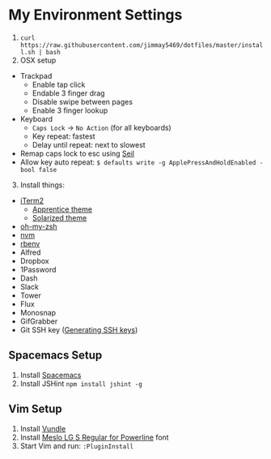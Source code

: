 My Environment Settings
=======================

1. `curl https://raw.githubusercontent.com/jimmay5469/dotfiles/master/install.sh | bash`
2. OSX setup
  - Trackpad
    - Enable tap click
    - Endable 3 finger drag
    - Disable swipe between pages
    - Enable 3 finger lookup
  - Keyboard
    - `Caps Lock` -> `No Action` (for all keyboards)
    - Key repeat: fastest
    - Delay until repeat: next to slowest
  - Remap caps lock to esc using [Seil](https://pqrs.org/osx/karabiner/seil.html.en)
  - Allow key auto repeat: `$ defaults write -g ApplePressAndHoldEnabled -bool false`
3. Install things:
  - [iTerm2](http://iterm2.com/)
    - [Apprentice theme](https://github.com/romainl/iterm2-colorschemes)
    - [Solarized theme](http://ethanschoonover.com/solarized)
  - [oh-my-zsh](https://github.com/robbyrussell/oh-my-zsh)
  - [nvm](https://github.com/creationix/nvm)
  - [rbenv](https://github.com/sstephenson/rbenv)
  - Alfred
  - Dropbox
  - 1Password
  - Dash
  - Slack
  - Tower
  - Flux
  - Monosnap
  - GifGrabber
  - Git SSH key ([Generating SSH keys](https://help.github.com/articles/generating-ssh-keys/))

Spacemacs Setup
---------------
1. Install [Spacemacs](https://github.com/syl20bnr/spacemacs)
2. Install JSHint `npm install jshint -g`

Vim Setup
---------
1. Install [Vundle](https://github.com/gmarik/Vundle.vim)
2. Install [Meslo LG S Regular for Powerline](https://github.com/Lokaltog/powerline-fonts/blob/master/Meslo/Meslo%20LG%20S%20Regular%20for%20Powerline.otf) font
3. Start Vim and run: `:PluginInstall`
